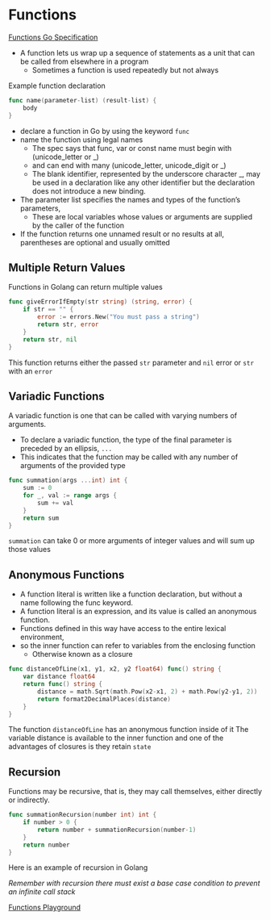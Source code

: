 # Functions

[Functions Go Specification](https://golang.org/ref/spec#Function_types)

* A function lets us wrap up a sequence of statements as a unit that can be called from elsewhere in a program
    * Sometimes a function is used repeatedly but not always

Example function declaration

```go
func name(parameter-list) (result-list) {
    body
}
```

* declare a function in Go by using the keyword `func`
* name the function using legal names 
    * The spec says that func, var or const name must begin with (unicode_letter or _)
    * and can end with many (unicode_letter, unicode_digit or _)
    * The blank identifier, represented by the underscore character _, may be used in a declaration like any other identifier but the declaration does not introduce a new binding.
* The parameter list specifies the names and types of the function’s parameters, 
    * These are local variables whose values or arguments are supplied by the caller of the function
* If the function returns one unnamed result or no results at all, parentheses are optional and usually omitted

## Multiple Return Values

Functions in Golang can return multiple values

```go
func giveErrorIfEmpty(str string) (string, error) {
	if str == "" {
		error := errors.New("You must pass a string")
		return str, error
	}
	return str, nil
}
```

This function returns either the passed `str` parameter and `nil` error or `str` with an `error`

## Variadic Functions

A variadic function is one that can be called with varying numbers of arguments.

* To declare a variadic function, the type of the final parameter is preceded by an ellipsis, `...`
* This indicates that the function may be called with any number of arguments of the provided type

```go
func summation(args ...int) int {
	sum := 0
	for _, val := range args {
		sum += val
	}
	return sum
}
```

`summation` can take 0 or more arguments of integer values and will sum up those values

## Anonymous Functions

* A function literal is written like a function declaration, but without a name following the func keyword. 
* A function literal is an expression, and its value is called an anonymous function.
* Functions defined in this way have access to the entire lexical environment, 
* so the inner function can refer to variables from the enclosing function
    * Otherwise known as a closure

```go
func distanceOfLine(x1, y1, x2, y2 float64) func() string {
	var distance float64
	return func() string {
		distance = math.Sqrt(math.Pow(x2-x1, 2) + math.Pow(y2-y1, 2))
		return format2DecimalPlaces(distance)
	}
}
```

The function `distanceOfLine` has an anonymous function inside of it
The variable distance is available to the inner function and one of the advantages of closures is they retain `state`

## Recursion

Functions may be recursive, that is, they may call themselves, either directly or indirectly.

```go
func summationRecursion(number int) int {
	if number > 0 {
		return number + summationRecursion(number-1)
	}
	return number
}
```

Here is an example of recursion in Golang

*Remember with recursion there must exist a base case condition to prevent an infinite call stack*

[Functions Playground](https://play.golang.org/p/UVy64iu-Ko)